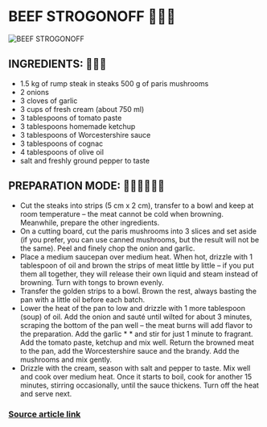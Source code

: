 # BEEF STROGONOFF 🥩🥩🥩

![BEEF STROGONOFF](https://cdn.panelinha.com.br/receita/953694000000-Estrogonofe-para-a-familia.jpg)

## INGREDIENTS: 🍲🍲🍲

* 1.5 kg of rump steak in steaks
500 g of paris mushrooms
* 2 onions
* 3 cloves of garlic
* 3 cups of fresh cream (about 750 ml)
* 3 tablespoons of tomato paste
* 3 tablespoons homemade ketchup
* 3 tablespoons of Worcestershire sauce
* 3 tablespoons of cognac
* 4 tablespoons of olive oil
* salt and freshly ground pepper to taste

## PREPARATION MODE: 👨‍🍳👨‍🍳👨‍🍳

* Cut the steaks into strips (5 cm x 2 cm), transfer to a bowl and keep at room temperature – the meat cannot be cold when browning. Meanwhile, prepare the other ingredients.
* On a cutting board, cut the paris mushrooms into 3 slices and set aside (if you prefer, you can use canned mushrooms, but the result will not be the same). Peel and finely chop the onion and garlic.
* Place a medium saucepan over medium heat. When hot, drizzle with 1 tablespoon of oil and brown the strips of meat little by little – if you put them all together, they will release their own liquid and steam instead of browning. Turn with tongs to brown evenly.
* Transfer the golden strips to a bowl. Brown the rest, always basting the pan with a little oil before each batch.
* Lower the heat of the pan to low and drizzle with 1 more tablespoon (soup) of oil. Add the onion and sauté until wilted for about 3 minutes, scraping the bottom of the pan well – the meat burns will add flavor to the preparation. Add the garlic * * and stir for just 1 minute to fragrant.
Add the tomato paste, ketchup and mix well. Return the browned meat to the pan, add the Worcestershire sauce and the brandy. Add the mushrooms and mix gently.
* Drizzle with the cream, season with salt and pepper to taste. Mix well and cook over medium heat. Once it starts to boil, cook for another 15 minutes, stirring occasionally, until the sauce thickens. Turn off the heat and serve next.

### [Source article link](https://www.panelinha.com.br/receita/Estrogonofe-para-a-familia)

